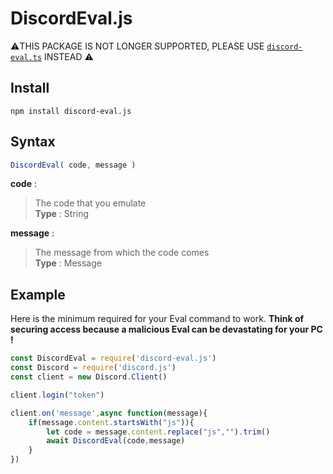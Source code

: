 
# DiscordEval.js

⚠️THIS PACKAGE IS NOT LONGER SUPPORTED, PLEASE USE [`discord-eval.ts`](https://www.npmjs.com/package/discord-eval.ts) INSTEAD ⚠️

## Install

```
npm install discord-eval.js
```

## Syntax

```js
DiscordEval( code, message )
```

**code** :  

> The code that you emulate  
> **Type** : String  

**message** :  

> The message from which the code comes  
> **Type** : Message  

## Example

Here is the minimum required for your Eval command to work. **Think of securing access because a malicious Eval can be devastating for your PC !**

```js
const DiscordEval = require('discord-eval.js')
const Discord = require('discord.js')
const client = new Discord.Client()

client.login("token")

client.on('message',async function(message){
	if(message.content.startsWith("js")){
		let code = message.content.replace("js","").trim()
		await DiscordEval(code,message)
	}
})
```